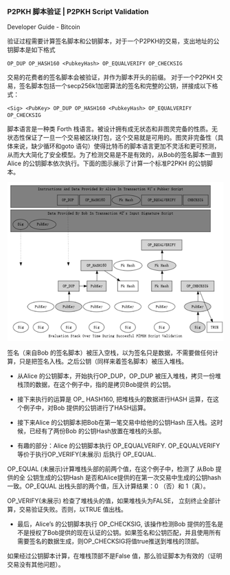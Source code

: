 ### P2PKH 脚本验证 \| P2PKH Script Validation

Developer Guide - Bitcoin

验证过程需要计算签名脚本和公钥脚本，对于一个P2PKH的交易，支出地址的公钥脚本是如下格式

```
OP_DUP OP_HASH160 <PubkeyHash> OP_EQUALVERIFY OP_CHECKSIG
```

交易的花费者的签名脚本会被验证，并作为脚本开头的前缀。 对于一个P2PKH 交易，签名脚本包括一个secp256k1加密算法的签名和完整的公钥，拼接成以下格式：

```
<Sig> <PubKey> OP_DUP OP_HASH160 <PubkeyHash> OP_EQUALVERIFY OP_CHECKSIG
```

脚本语言是一种类 Forth 栈语言。被设计拥有成无状态和非图灵完备的性质。无状态性保证了一旦一个交易被区块打包，这个交易就是可用的。图灵非完备性（具体来说，缺少循环和goto 语句）使得比特币的脚本语言更加不灵活和更可预测，从而大大简化了安全模型。为了检测交易是不是有效的，从Bob的签名脚本一直到Alice 的公钥脚本依次执行。下面的图示展示了计算一个标准P2PKH 的公钥脚本。

![](/en-p2pkh-stack.png)

签名（来自Bob 的签名脚本）被压入空栈，以为签名只是数据，不需要做任何计算，只是把签名入栈。之后公钥（同样来着签名脚本）被压入堆栈。

* 从Alice 的公钥脚本，开始执行OP\_DUP，OP\_DUP 被压入堆栈，拷贝一份堆栈顶的数据，在这个例子中，指的是拷贝Bob提供 的公钥。

* 接下来执行的运算是 OP\_ HASH160, 把堆栈头的数据进行HASH 运算，在这个例子中，对Bob 提供的公钥进行了HASH运算。

* 接下来Alice 的公钥脚本把Bob在第一笔交易中给他的公钥Hash 压入栈。这时候，已经有了两份Bob 的公钥Hash放置在堆栈的头部。
* 有趣的部分：Alice 的公钥脚本执行 OP\_EQUALVERIFY. OP\_EQUALVERIFY 等价于执行OP\_VERIFY\(未展示\) 后执行 OP\_EQUAL.

OP\_EQUAL \(未展示\)计算堆栈头部的前两个值，在这个例子中，检测了 从Bob 提供的全 公钥生成的公钥Hash 是否和Alice提供的在第一次交易中生成的公钥hash一致。OP\_EQUAL 出栈头部的两个值，压入计算结果：0 （否）和 1（真）。

OP\_VERIFY\(未展示\) 检查了堆栈头的值，如果堆栈头为FALSE， 立刻终止全部计算，交易验证失败。否则，以TRUE 值出栈。

* 最后，Alice’s  的公钥脚本执行 OP\_CHECKSIG, 该操作检测Bob 提供的签名是不是授权了Bob提供的现在认证的公钥。如果签名和公钥匹配，并且使用所有需要签名的数据生成，则OP\_CHECKSIG将值true推送到堆栈的顶部。

如果经过公钥脚本计算，在堆栈顶部不是False 值，那么验证脚本为有效的（证明交易没有其他问题）。

